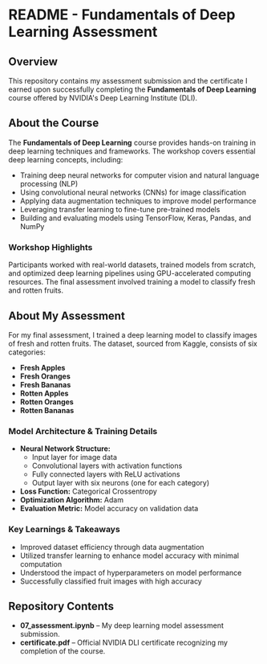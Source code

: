 # README - Fundamentals of Deep Learning Assessment

## Overview
This repository contains my assessment submission and the certificate I earned upon successfully completing the **Fundamentals of Deep Learning** course offered by NVIDIA's Deep Learning Institute (DLI).

## About the Course
The **Fundamentals of Deep Learning** course provides hands-on training in deep learning techniques and frameworks. The workshop covers essential deep learning concepts, including:
- Training deep neural networks for computer vision and natural language processing (NLP)
- Using convolutional neural networks (CNNs) for image classification
- Applying data augmentation techniques to improve model performance
- Leveraging transfer learning to fine-tune pre-trained models
- Building and evaluating models using TensorFlow, Keras, Pandas, and NumPy

### Workshop Highlights
Participants worked with real-world datasets, trained models from scratch, and optimized deep learning pipelines using GPU-accelerated computing resources. The final assessment involved training a model to classify fresh and rotten fruits.

## About My Assessment
For my final assessment, I trained a deep learning model to classify images of fresh and rotten fruits. The dataset, sourced from Kaggle, consists of six categories:
- **Fresh Apples**
- **Fresh Oranges**
- **Fresh Bananas**
- **Rotten Apples**
- **Rotten Oranges**
- **Rotten Bananas**

### Model Architecture & Training Details
- **Neural Network Structure:**
  - Input layer for image data
  - Convolutional layers with activation functions
  - Fully connected layers with ReLU activations
  - Output layer with six neurons (one for each category)
- **Loss Function:** Categorical Crossentropy
- **Optimization Algorithm:** Adam
- **Evaluation Metric:** Model accuracy on validation data

### Key Learnings & Takeaways
- Improved dataset efficiency through data augmentation
- Utilized transfer learning to enhance model accuracy with minimal computation
- Understood the impact of hyperparameters on model performance
- Successfully classified fruit images with high accuracy

## Repository Contents
- **07_assessment.ipynb** – My deep learning model assessment submission.
- **certificate.pdf** – Official NVIDIA DLI certificate recognizing my completion of the course.
